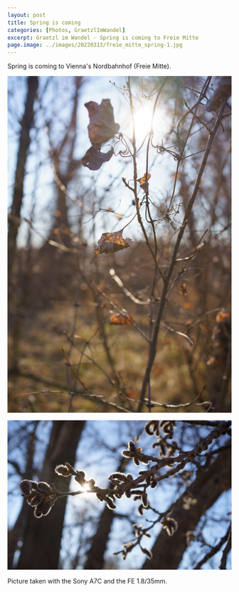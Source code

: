 ```yaml
---
layout: post
title: Spring is coming
categories: [Photos, GraetzlImWandel]
excerpt: Graetzl im Wandel - Spring is coming to Freie Mitte
page.image: ../images/20220313/freie_mitte_spring-1.jpg
---
```


Spring is coming to Vienna's Nordbahnhof (Freie Mitte).
 

!["Grätzl im Wandel" - Spring is coming - Freie Mitte](../images/20220313/freie_mitte_spring-1.jpg)

!["Grätzl im Wandel" - Spring is coming - Freie Mitte](../images/20220313/freie_mitte_spring-2.jpg)



Picture taken with the Sony A7C and the FE 1.8/35mm.
